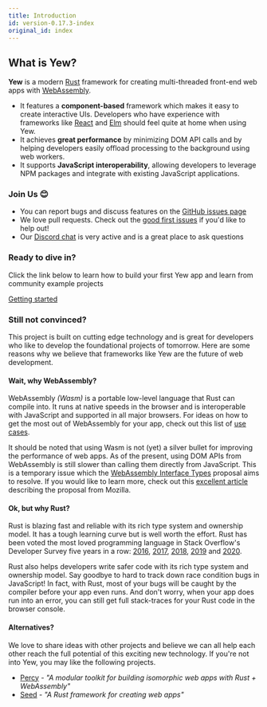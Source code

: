 ```yaml
---
title: Introduction
id: version-0.17.3-index
original_id: index
---
```


## What is Yew?

**Yew** is a modern [Rust](https://www.rust-lang.org/) framework for creating multi-threaded front-end web apps with [WebAssembly](https://webassembly.org/).

* It features a **component-based** framework which makes it easy to create interactive UIs. Developers who have experience with frameworks like [React](https://reactjs.org/) and [Elm](https://elm-lang.org/) should feel quite at home when using Yew.
* It achieves **great performance** by minimizing DOM API calls and by helping developers easily 
offload processing to the background using web workers.
* It supports **JavaScript interoperability**, allowing developers to leverage NPM packages and 
integrate with existing JavaScript applications.

### Join Us 😊

* You can report bugs and discuss features on the [GitHub issues page](https://github.com/yewstack/yew/issues)
* We love pull requests. Check out the [good first issues](https://github.com/yewstack/yew/issues?q=is%3Aopen+is%3Aissue+label%3A%22good+first+issue%22) 
if you'd like to help out!
* Our [Discord chat](https://discord.gg/VQck8X4) is very active and is a great place to ask 
questions

### Ready to dive in?

Click the link below to learn how to build your first Yew app and learn from community example projects

[Getting started](getting-started/project-setup.md)

### Still not convinced?

This project is built on cutting edge technology and is great for developers who like to develop the foundational projects of tomorrow. Here are some reasons why we believe that frameworks like Yew are the future of web development.

#### Wait, why WebAssembly?

WebAssembly _\(Wasm\)_ is a portable low-level language that Rust can compile into. It runs at 
native speeds in the browser and is interoperable with JavaScript and supported in all major 
browsers. For ideas on how to get the most out of WebAssembly for your app, check out this list of 
[use cases](https://webassembly.org/docs/use-cases/).

It should be noted that using Wasm is not \(yet\) a silver bullet for improving the performance of 
web apps. As of the present, using DOM APIs from WebAssembly is still slower than calling them 
directly from JavaScript. This is a temporary issue which the 
[WebAssembly Interface Types](https://github.com/WebAssembly/interface-types/blob/master/proposals/interface-types/Explainer.md) proposal aims to resolve. If you would like to learn more, check out this 
[excellent article](https://hacks.mozilla.org/2019/08/webassembly-interface-types/) describing the proposal from Mozilla.
#### Ok, but why Rust?

Rust is blazing fast and reliable with its rich type system and ownership model. It has a tough 
learning curve but is well worth the effort. Rust has been voted the most loved programming 
language in Stack Overflow's Developer Survey five years in a row: 
[2016](https://insights.stackoverflow.com/survey/2016#technology-most-loved-dreaded-and-wanted), 
[2017](https://insights.stackoverflow.com/survey/2017#most-loved-dreaded-and-wanted), 
[2018](https://insights.stackoverflow.com/survey/2018#technology-_-most-loved-dreaded-and-wanted-languages), 
[2019](https://insights.stackoverflow.com/survey/2019#technology-_-most-loved-dreaded-and-wanted-languages) 
and [2020](https://insights.stackoverflow.com/survey/2020#most-loved-dreaded-and-wanted).

Rust also helps developers write safer code with its rich type system and ownership model. Say 
goodbye to hard to track down race condition bugs in JavaScript! In fact, with Rust, most of your 
bugs will be caught by the compiler before your app even runs. And don't worry, when your app does 
run into an error, you can still get full stack-traces for your Rust code in the browser console.

#### Alternatives?

We love to share ideas with other projects and believe we can all help each other reach the full 
potential of this exciting new technology. If you're not into Yew, you may like the following projects.

* [Percy](https://github.com/chinedufn/percy) - _"A modular toolkit for building isomorphic web apps 
with Rust + WebAssembly"_
* [Seed](https://github.com/seed-rs/seed) - _"A Rust framework for creating web apps"_
